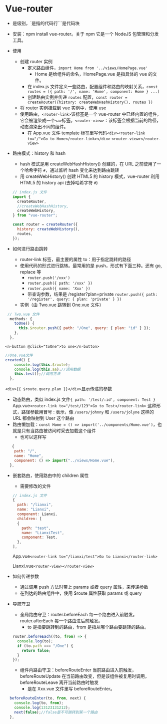 # Vue-router

- 是级别，`是指的代码行```是代码块
- 安装：npm install vue-router。关于 npm 它是一个 NodeJS 包管理和分发工具。
- 使用
  - 创建 router 实例
    - 定义路由组件，`import Home from '../views/HomePage.vue'`
      - Home 是给组件的命名，HomePage.vue 是指具体的 vue 的文件。
    - 在 index.js 文件定义一些路由，配置组件和路由的映射关系，`const routes = [{ path: '/', name: 'Home', component: Home } ...]`
    - 创建路由实例并传递 `routes` 配置，`const router = createRouter({history: createWebHashHistory(), routes })`
  - 将 router 实例挂载到 vue 实例中，使用 use
  - 使用路由，`<router-link>`该标签是一个 vue-router 中已经内置的组件，它会被渲染成一个`<a>`标签。`<router-view>`：该标签会根据当前的路径，动态渲染出不同的组件。
    - 在 App.vue 文件 template 标签里写代码`<div><router-link to="/">Go to Home</router-link></div>` `<router-view></router-view>`
- 路由模式：history 和 hash

  - hash 模式是用 createWebHashHistory() 创建的，在 URL 之前使用了一个哈希字符 `#`，通过监听 hash 变化来达到路由跳转
  - 用 createWebHistory() 创建 HTML5 的 history 模式，vue-router 利用 HTML5 的 history api (去掉哈希字符 `#`)

  ```js
  // index.js 文件
  import {
    createRouter,
    //createWebHashHistory,
    createWebHistory,
  } from "vue-router";

  const router = createRouter({
    history: createWebHistory(),
    routes,
  });
  ```

- 如何进行路由跳转
  - router-link 标签，最主要的属性 to：用于指定跳转的路径
  - 使用代码的形式进行跳转。最常用的是 push，形式有下面三种。还有 go, replace 等
    - `router.push('/xxx')`
    - `router.push({ path: '/xxx' })`
    - `router.push({ name: 'Xxx' })`
    - 带查询参数，结果是 /register?plan=private `router.push({ path: '/register', query: { plan: 'private' } })`
  - 实例（由 Two.vue 跳转到 One.vue 文件）

```js
 // Two.vue 文件
  methods: {
    toOne() {
      this.$router.push({ path: "/One", query: { plan: "id" } });
    },
  },
```

`<n-button @click="toOne">to one</n-button>`

```js
//One.vue文件
created() {
    console.log(this.$route);
    console.log(this.aa);//调用数据
    this.test();//调用方法
  },
```

`<div>{{ $route.query.plan }}</div>`显示传递的参数

- 动态路由，类似 index.js 文件`{ path: '/test/:id', component: Test }` App.vue`<router-link to="/test/123">Go to Test</router-link>` 这种形式，路径参数用冒号 : 表示，像 `/users/johnny` 和 `/users/jolyne` 这样的 URL 都会映射到 User 这个路由
- 路由懒加载：`const Home = () => import('../components/Home.vue')`，也就是只有当路由被访问时采去加载这个组件
  - 也可以这样写

```js
   {
    path: "/",
    name: "Home",
    component: () => import("../views/Home.vue"),
  },
```

- 嵌套路由，使用路由中的 children 属性

  - 需要修改的文件

  ```js
  // index.js 文件
  {
    path: "/lianxi",
    name: "Lianxi",
    component: Lianxi,
    children: [
    {
      path: "test",
      name: "LianxiTest",
      component: Test,
    },
  ],
  ```

  App.vue`<router-link to="/lianxi/test">Go to Lianxi</router-link>`

  Lianxi.vue`<router-view></router-view>`

- 如何传递参数
  - 通过调用 push 方法时带上 params 或者 query 属性，来传递参数
  - 在到达的路由组件中，使用 $route 属性获取 params 或 query
- 导航守卫

  - 全局路由守卫：router.beforeEach 每一个路由进入前触发。router.afterEach 每一个路由进后前触发。
    - to 是指要跳转到的路由，from 是指从哪个路由要跳转的路由。

  ```js
  router.beforeEach((to, from) => {
    console.log(to);
    if (to.path === "/One") {
      return false;
    }
  });
  ```

  - 组件内路由守卫：beforeRouteEnter 当前路由进入前触发，beforeRouteUpdate 在当前路由改变，但是该组件被复用时调用，beforeRouteLeave 离开当前路由时触发
    - 是在 Xxx.vue 文件里写 beforeRouteEnter。

```js
  beforeRouteEnter(to, from, next) {
    console.log(to, from);
    console.log(13123131212);
    next(false);//false是不可跳转到某一个路由
  },
```

